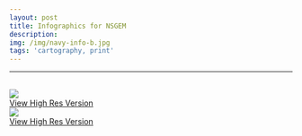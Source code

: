 ```yaml
---
layout: post
title: Infographics for NSGEM
description:
img: /img/navy-info-b.jpg
tags: 'cartography, print'
---
```


<hr>

<br/>
<div class="img_row">
    <img class="col three" src="{{ site.baseurl l}}/img/navy-info-b.jpg"/>
</div>
<div class="col three caption">
    <a href="{{ site.baseurl l}}/img/navy-info-b.jpg" target="_blank">View High Res Version</a>
</div>
<div class="img_row">
    <img class="col three" src="{{ site.baseurl l}}/img/navy-info-a.jpg"/>
</div>
<div class="col three caption">
    <a href="{{ site.baseurl l}}/img/navy-info-a.jpg" target="_blank">View High Res Version</a>
</div>
